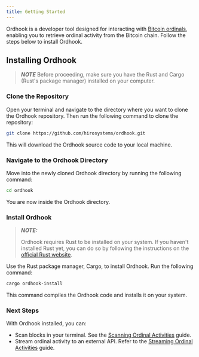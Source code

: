```yaml
---
title: Getting Started
---
```


Ordhook is a developer tool designed for interacting with [Bitcoin ordinals](https://www.hiro.so/blog/what-are-bitcoin-ordinals), enabling you to retrieve ordinal activity from the Bitcoin chain. Follow the steps below to install Ordhook.

## Installing Ordhook

> **_NOTE_**
> Before proceeding, make sure you have the Rust and Cargo (Rust's package manager) installed on your computer.

### Clone the Repository

Open your terminal and navigate to the directory where you want to clone the Ordhook repository. Then run the following command to clone the repository:

```bash
git clone https://github.com/hirosystems/ordhook.git
```

This will download the Ordhook source code to your local machine.

### Navigate to the Ordhook Directory

Move into the newly cloned Ordhook directory by running the following command:

```bash
cd ordhook
```

You are now inside the Ordhook directory.

### Install Ordhook

> **_NOTE:_**
>
> Ordhook requires Rust to be installed on your system. If you haven't installed Rust yet, you can do so by following the instructions on the [official Rust website](https://www.rust-lang.org/tools/install).

Use the Rust package manager, Cargo, to install Ordhook. Run the following command:

```bash
cargo ordhook-install
```

This command compiles the Ordhook code and installs it on your system.

### Next Steps

With Ordhook installed, you can:

- Scan blocks in your terminal. See the [Scanning Ordinal Activities](./how-to-guides/how-to-scan-ordinal-activities.md) guide.
- Stream ordinal activity to an external API. Refer to the [Streaming Ordinal Activities](./how-to-guides/how-to-stream-ordinal-activities.md) guide.

